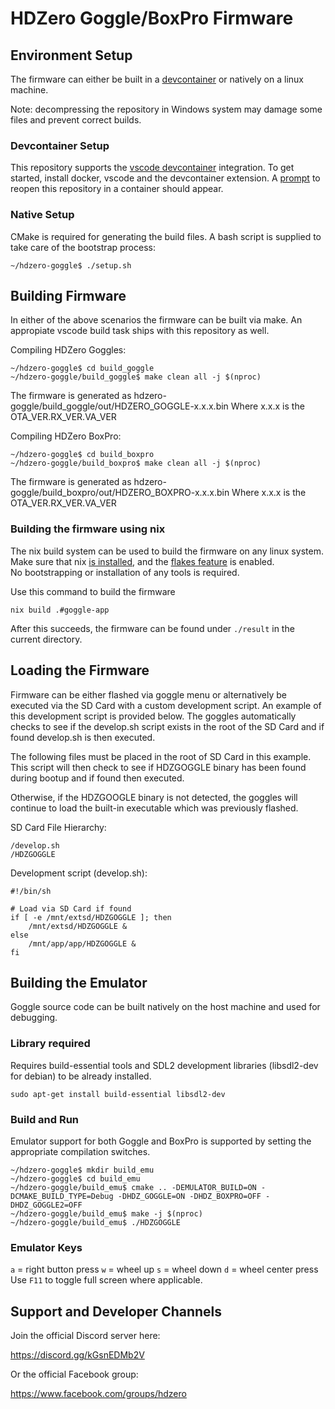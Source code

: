# HDZero Goggle/BoxPro Firmware

## Environment Setup

The firmware can either be built in a [devcontainer](https://containers.dev/) or natively on a linux machine.

Note: decompressing the repository in Windows system may damage some files and prevent correct builds.

### Devcontainer Setup

This repository supports the [vscode devcontainer](https://code.visualstudio.com/docs/devcontainers/containers) integration.
To get started, install docker, vscode and the devcontainer extension.
A [prompt](https://code.visualstudio.com/docs/devcontainers/create-dev-container#_add-configuration-files-to-a-repository) to reopen this repository in a container should appear.

### Native Setup

CMake is required for generating the build files.
A bash script is supplied to take care of the bootstrap process:

```
~/hdzero-goggle$ ./setup.sh
```

## Building Firmware

In either of the above scenarios the firmware can be built via make.
An appropiate vscode build task ships with this repository as well.

Compiling HDZero Goggles:
```
~/hdzero-goggle$ cd build_goggle
~/hdzero-goggle/build_goggle$ make clean all -j $(nproc)
```

The firmware is generated as hdzero-goggle/build_goggle/out/HDZERO_GOGGLE-x.x.x.bin
Where x.x.x is the OTA_VER.RX_VER.VA_VER

Compiling HDZero BoxPro:
```
~/hdzero-goggle$ cd build_boxpro
~/hdzero-goggle/build_boxpro$ make clean all -j $(nproc)
```

The firmware is generated as hdzero-goggle/build_boxpro/out/HDZERO_BOXPRO-x.x.x.bin
Where x.x.x is the OTA_VER.RX_VER.VA_VER

### Building the firmware using nix

The nix build system can be used to build the firmware on any linux system.  
Make sure that nix [is installed](https://nixos.org/download/), and the [flakes feature](https://wiki.nixos.org/wiki/Flakes) is enabled.  
No bootstrapping or installation of any tools is required.

Use this command to build the firmware

```shellSession
nix build .#goggle-app
```

After this succeeds, the firmware can be found under `./result` in the current directory.


## Loading the Firmware

Firmware can be either flashed via goggle menu or alternatively be executed via the SD Card with a custom development script.  An example of this development script is provided below.  The goggles automatically checks to see if the develop.sh script exists in the root of the SD Card and if found develop.sh is then executed.

The following files must be placed in the root of SD Card in this example. This script will then check to see if HDZGOGGLE binary has been found during bootup and if found then executed.

Otherwise, if the HDZGOOGLE binary is not detected, the goggles will continue to load the built-in executable which was previously flashed.

SD Card File Hierarchy:

```
/develop.sh
/HDZGOGGLE
```

Development script (develop.sh):

```
#!/bin/sh

# Load via SD Card if found
if [ -e /mnt/extsd/HDZGOGGLE ]; then
	/mnt/extsd/HDZGOGGLE &
else
	/mnt/app/app/HDZGOGGLE &
fi
```

## Building the Emulator

Goggle source code can be built natively on the host machine and used for debugging.

### Library required

Requires build-essential tools and SDL2 development libraries (libsdl2-dev for debian) to be already installed.

```
sudo apt-get install build-essential libsdl2-dev
```

### Build and Run

Emulator support for both Goggle and BoxPro is supported by setting the appropriate compilation switches.

```
~/hdzero-goggle$ mkdir build_emu
~/hdzero-goggle$ cd build_emu
~/hdzero-goggle/build_emu$ cmake .. -DEMULATOR_BUILD=ON -DCMAKE_BUILD_TYPE=Debug -DHDZ_GOGGLE=ON -DHDZ_BOXPRO=OFF -DHDZ_GOGGLE2=OFF
~/hdzero-goggle/build_emu$ make -j $(nproc)
~/hdzero-goggle/build_emu$ ./HDZGOGGLE
```

### Emulator Keys

`a` = right button press
`w` = wheel up
`s` = wheel down
`d` = wheel center press
Use `F11` to toggle full screen where applicable.

## Support and Developer Channels

Join the official Discord server here:

https://discord.gg/kGsnEDMb2V

Or the official Facebook group:

https://www.facebook.com/groups/hdzero
